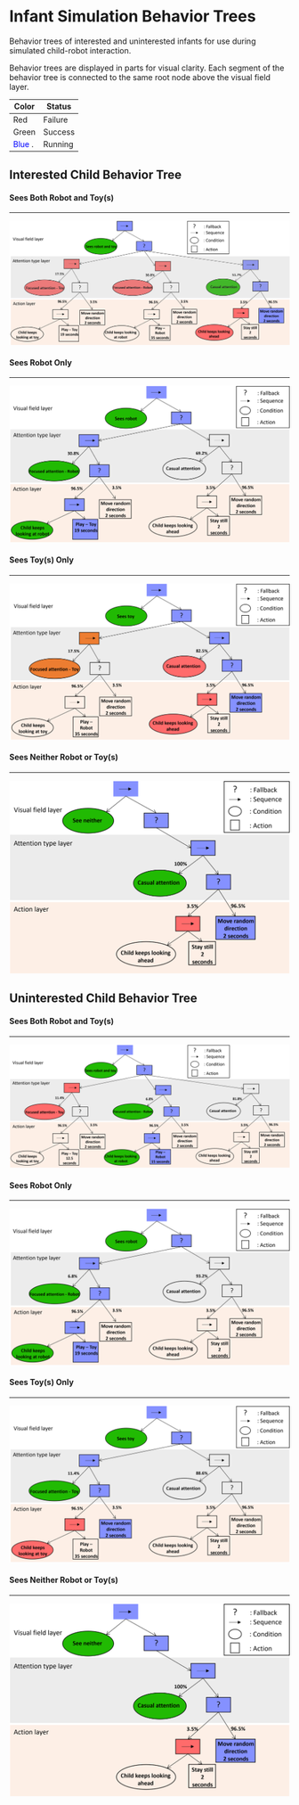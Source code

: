 # Infant Simulation Behavior Trees
Behavior trees of interested and uninterested infants for use during simulated child-robot interaction. 

Behavior trees are displayed in parts for visual clarity. Each segment of the behavior tree is connected to the same root node above the visual field layer.

| Color | Status
| ----------- | ----------- |
| Red | Failure |
| Green | Success |
| <span style="color:blue"> Blue </span>. | Running |

## Interested Child Behavior Tree
#### Sees Both Robot and Toy(s)
- - - -
![Interested Sees Both Robot and Toy](Interested_Sees_Both.png?raw=true)
#### Sees Robot Only
- - - -
![Interested Sees Robot Only](Interested_Sees_Robot_Only.png?raw=true)
#### Sees Toy(s) Only
- - - -
![Interested Sees Toy Only](Interested_Sees_Toy_Only.png?raw=true)
#### Sees Neither Robot or Toy(s)
- - - -
![Sees Neither](Sees_Neither_Robot_or_Toy.png?raw=true)

## Uninterested Child Behavior Tree
#### Sees Both Robot and Toy(s)
- - - -
![Uninterested Sees Both Robot and Toy](Uninterested_Sees_Both.png?raw=true)
#### Sees Robot Only
- - - -
![Uninterested Sees Robot Only](Uninterested_Sees_Robot_Only.png?raw=true)
#### Sees Toy(s) Only
- - - -
![Uninterested Sees Toy Only](Uninterested_Sees_Toy_Only.png?raw=true)
#### Sees Neither Robot or Toy(s)
- - - -
![Sees Neither](Sees_Neither_Robot_or_Toy.png?raw=true)
